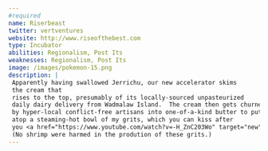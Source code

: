 ```yaml
---
#required
name: Riserbeast
twitter: vertventures
website: http://www.riseofthebest.com
type: Incubator
abilities: Regionalism, Post Its
weaknesses: Regionalism, Post Its
image: /images/pokemon-15.png
description: |
 Apparently having swallowed Jerrichu, our new accelerator skims 
 the cream that
 rises to the top, presumably of its locally-sourced unpasteurized 
 daily dairy delivery from Wadmalaw Island.  The cream then gets churned 
 by hyper-local conflict-free artisans into one-of-a-kind butter to put 
 atop a steaming-hot bowl of my grits, which you can kiss after 
 you <a href="https://www.youtube.com/watch?v=-H_ZnC203Wo" target="new">put a bird on it</a>.</br>
 (No shrimp were harmed in the prodution of these grits.)
---
```


